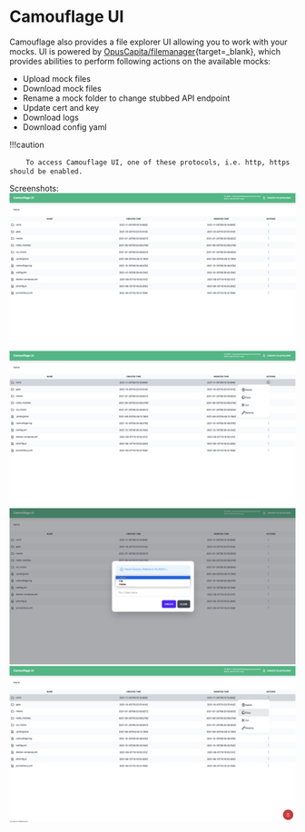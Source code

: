 # Camouflage UI

Camouflage also provides a file explorer UI allowing you to work with your mocks. UI is powered by [OpusCapita/filemanager](https://github.com/OpusCapita/filemanager){target=\_blank}, which provides abilities to perform following actions on the available mocks:

- Upload mock files
- Download mock files
- Rename a mock folder to change stubbed API endpoint
- Update cert and key
- Download logs
- Download config yaml

!!!caution

        To access Camouflage UI, one of these protocols, i.e. http, https should be enabled.

Screenshots:
![CamouflageUI-1](CamouflageUI-1.png)
![CamouflageUI-2](CamouflageUI-2.png)
![CamouflageUI-3](CamouflageUI-3.png)
![CamouflageUI-4](CamouflageUI-4.png)
